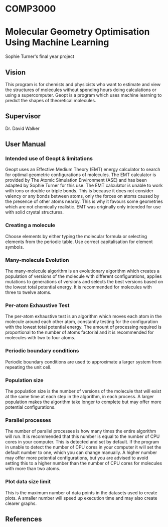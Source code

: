 # COMP3000
<h1>Molecular Geometry Optimisation Using Machine Learning</h1>
<p>Sophie Turner's final year project</p>

<h2>Vision</h2>
<p>This program is for chemists and physicists who want to estimate and view the structures of
molecules without spending hours doing calculations or using a supercomputer. Geopt is a
program which uses machine learning to predict the shapes of theoretical molecules.</p>

<h2>Supervisor</h2>
<p>Dr. David Walker</p>

<h2>User Manual</h2>
<h3>Intended use of Geopt & limitations</h3>
<p>Geopt uses an Effective Medium Theory (EMT) energy calculator to search for optimal geometric configurations of molecules.
The EMT calculator is provided by The Atomic Simulation Environment (ASE) and has been adapted by Sophie Turner for this use.
The EMT calculator is unable to work with ions or double or triple bonds. This is because it does not consider valency or any bonds between atoms, 
only the forces on atoms caused by the presence of other atoms nearby. This is why it favours some geometries which are not chemically realistic.
EMT was originally only intended for use with solid crystal structures.</p>

<h3>Creating a molecule</h3>
<p>Choose elements by either typing the molecular formula or selecting elements from the periodic table. 
  Use correct capitalisation for element symbols.</p>

<h3>Many-molecule Evolution</h3>
<p>The many-molecule algorithm is an evolutionary algorithm 
                   which creates a population of versions of the molecule 
                   with different configurations, applies mutations to 
                   generations of versions and selects the best versions 
                   based on the lowest total potential energy. It is 
                   recommended for molecules with three to twelve atoms.</p>

<h3>Per-atom Exhaustive Test</h3>
<p>The per-atom exhaustive test is an algorithm which moves 
              each atom in the molecule around each other atom, 
              constantly testing for the configuration with the lowest 
             total potential energy. The amount of processing required 
             is proportional to the number of atoms factorial and it 
              is recommended for molecules with two to four atoms.</p>

<h3>Periodic boundary conditions</h3>
<p>Periodic boundary conditions are used to approximate
          a larger system from repeating the unit cell.</p>

<h3>Population size</h3>
<p>The population size is the number of versions of the 
              molecule that will exist at the same time at each step in 
              the algorithm, in each process. A larger population makes 
              the algorithm take longer to complete but may offer more 
              potential configurations.</p>

<h3>Parallel processes</h3>
<p>The number of parallel processes is how many times the entire 
            algorithm will run. It is recommended that this number is equal 
            to the number of CPU cores in your computer. This is detected 
            and set by default. If the program in unable to detect the number of CPU cores 
            in your computer it will set the default number to one, which you can change 
              manually. A higher number may offer more potential 
            configurations, but you are advised to avoid setting this to a 
            higher number than the number of CPU cores for molecules with 
            more than two atoms.</p>

<h3>Plot data size limit</h3>
<p>This is the maximum number of data points in the datasets used to 
                create plots. A smaller number will speed up execution time and 
                may also create clearer graphs.</p>

<h3></h3>
<p></p>

<h2>References</h2>
<p></p>
